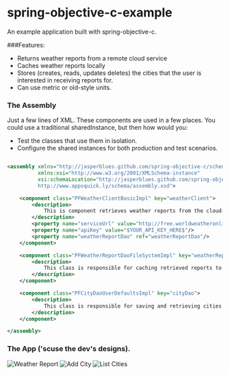 spring-objective-c-example
==========================

An example application built with spring-objective-c. 

###Features: 

* Returns weather reports from a remote cloud service
* Caches weather reports locally
* Stores (creates, reads, updates deletes) the cities that the user is interested in receiving reports for. 
* Can use metric or old-style units. 

### The Assembly

Just a few lines of XML. These components are used in a few places. You could use a traditional sharedInstance, but
then how would you: 

* Test the classes that use them in isolation. 
* Configure the shared instances for both production and test scenarios. 

```xml

<assembly xmlns="http://jasperblues.github.com/spring-objective-c/schema/assembly"
          xmlns:xsi="http://www.w3.org/2001/XMLSchema-instance"
          xsi:schemaLocation="http://jasperblues.github.com/spring-objective-c/schema/assembly
          http://www.appsquick.ly/schema/assembly.xsd">

    <component class="PFWeatherClientBasicImpl" key="weatherClient">
        <description>
            This is component retrieves weather reports from the cloud-service.
        </description>
        <property name="serviceUrl" value="http://free.worldweatheronline.com/feed/weather.ashx"/>
        <property name="apiKey" value="$YOUR_API_KEY_HERE$"/>
        <property name="weatherReportDao" ref="weatherReportDao"/>
    </component>

    <component class="PFWeatherReportDaoFileSystemImpl" key="weatherReportDao">
        <description>
            This class is responsible for caching retrieved reports to the device for later off-line usage.
        </description>
    </component>

    <component class="PFCityDaoUserDefaultsImpl" key="cityDao">
        <description>
            This class is responsible for saving and retrieving cities the user wants reports for.
        </description>
    </component>

</assembly>


```

### The App ('scuse the dev's designs). 

![Weather Report](http://www.appsquick.ly/weather-report.png)
![Add City](http://www.appsquick.ly/add-city.png)
![List Cities](http://www.appsquick.ly/cities-list.png)

